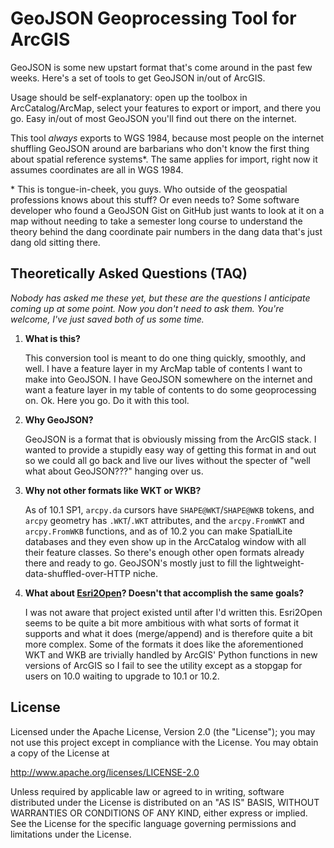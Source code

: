 GeoJSON Geoprocessing Tool for ArcGIS
=

GeoJSON is some new upstart format that's come around in the past few weeks. Here's a set of tools to get GeoJSON in/out of ArcGIS.

Usage should be self-explanatory: open up the toolbox in ArcCatalog/ArcMap, select your features to export or import, and there you go. Easy in/out of most GeoJSON you'll find out there on the internet.

This tool _always_ exports to WGS 1984, because most people on the internet shuffling GeoJSON around are barbarians who don't know the first thing about spatial reference systems*. The same applies for import, right now it assumes coordinates are all in WGS 1984.

\* This is tongue-in-cheek, you guys. Who outside of the geospatial professions knows about this stuff? Or even needs to? Some software developer who found a GeoJSON Gist on GitHub just wants to look at it on a map without needing to take a semester long course to understand the theory behind the dang coordinate  pair numbers in the dang data that's just dang old sitting there.

Theoretically Asked Questions (TAQ)
-

_Nobody has asked me these yet, but these are the questions I anticipate coming up at some point. Now you don't need to ask them. You're welcome, I've just saved both of us some time._

1. **What is this?**

    This conversion tool is meant to do one thing quickly, smoothly, and well. I have a feature layer in my ArcMap table of contents I want to make into GeoJSON. I have GeoJSON somewhere on the internet and want a feature layer in my table of contents to do some geoprocessing on. Ok. Here you go. Do it with this tool.

2. **Why GeoJSON?**

    GeoJSON is a format that is obviously missing from the ArcGIS stack. I wanted to provide a stupidly easy way of getting this format in and out so we could all go back and live our lives without the specter of "well what about GeoJSON???" hanging over us.

3. **Why not other formats like WKT or WKB?**

    As of 10.1 SP1, `arcpy.da` cursors have `SHAPE@WKT`/`SHAPE@WKB` tokens, and `arcpy` geometry has `.WKT`/`.WKT` attributes, and the `arcpy.FromWKT` and `arcpy.FromWKB` functions, and as of 10.2 you can make SpatialLite databases and they even show up in the ArcCatalog window with all their feature classes. So there's enough other open formats already there and ready to go. GeoJSON's mostly just to fill the lightweight-data-shuffled-over-HTTP niche.

4. **What about [Esri2Open](https://github.com/project-open-data/esri2open)? Doesn't that accomplish the same goals?**

    I was not aware that project existed until after I'd written this. Esri2Open seems to be quite a bit more ambitious with what sorts of format it supports and what it does (merge/append) and is therefore quite a bit more complex. Some of the formats it does like the aforementioned WKT and WKB are trivially handled by ArcGIS' Python functions in new versions of ArcGIS so I fail to see the utility except as a stopgap for users on 10.0 waiting to upgrade to 10.1 or 10.2.

License
-

Licensed under the Apache License, Version 2.0 (the "License"); you may not use this project except in compliance with the License. You may obtain a copy of the License at

   http://www.apache.org/licenses/LICENSE-2.0

Unless required by applicable law or agreed to in writing, software distributed under the License is distributed on an "AS IS" BASIS, WITHOUT WARRANTIES OR CONDITIONS OF ANY KIND, either express or implied. See the License for the specific language governing permissions and limitations under the License.



